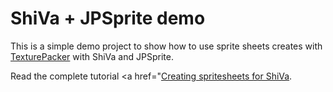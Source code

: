 # ShiVa + JPSprite demo

This is a simple demo project to show how to use sprite sheets creates with <a href="https://www.codeandweb.com/texturepacker">TexturePacker</a> with ShiVa and JPSprite.

Read the complete tutorial <a href="<a href="https://www.codeandweb.cawwork/blog/2015/01/09/creating-spritesheets-for-shiva3d">Creating spritesheets for ShiVa</a>.
